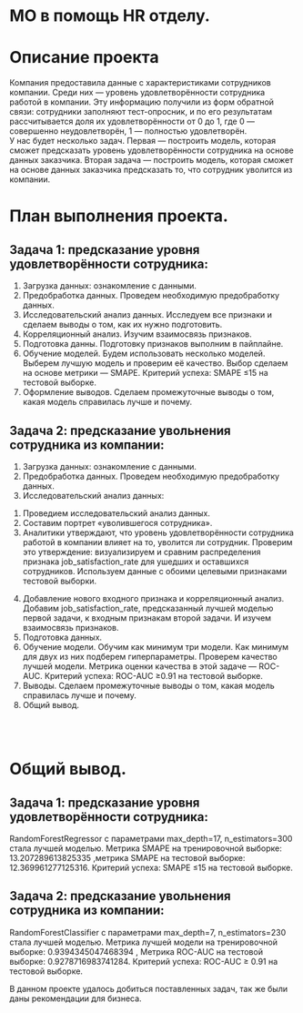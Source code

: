 # МО в помощь HR отделу.
# Описание проекта

Компания предоставила данные с характеристиками сотрудников компании. Среди них — уровень удовлетворённости сотрудника работой в компании. Эту информацию получили из форм обратной связи: сотрудники заполняют тест-опросник, и по его результатам рассчитывается доля их удовлетворённости от 0 до 1, где 0 — совершенно неудовлетворён, 1 — полностью удовлетворён. <br>
У нас будет несколько задач. Первая — построить модель, которая сможет предсказать уровень удовлетворённости сотрудника на основе данных заказчика. Вторая задача — построить модель, которая сможет на основе данных заказчика предсказать то, что сотрудник уволится из компании.
# План выполнения проекта.
## Задача 1: предсказание уровня удовлетворённости сотрудника:
1. Загрузка данных: ознакомление с данными.
2. Предобработка данных. Проведем необходимую предобработку данных.
3. Исследовательский анализ данных. Исследуем все признаки и сделаем выводы о том, как их нужно подготовить.
4. Корреляционный анализ. Изучим взаимосвязь признаков.
5. Подготовка данны. Подготовку признаков выполним в пайплайне.
6. Обучение моделей. Будем использовать несколько моделей. Выберем лучшую модель и проверим её качество. Выбор сделаем на основе метрики — SMAPE. Критерий успеха: SMAPE ≤15 на тестовой выборке.
7. Оформление выводов. Сделаем промежуточные выводы о том, какая модель справилась лучше и почему.
## Задача 2: предсказание увольнения сотрудника из компании:
1. Загрузка данных: ознакомление с данными. <br>
2. Предобработка данных. Проведем необходимую предобработку данных.<br>
3. Исследовательский анализ данных:<br>
1) Проведием исследовательский анализ данных.<br>
2) Составим портрет «уволившегося сотрудника». <br>
3) Аналитики утверждают, что уровень удовлетворённости сотрудника работой в компании влияет на то, уволится ли сотрудник. Проверим это утверждение: визуализируем и сравним распределения признака job_satisfaction_rate для ушедших и оставшихся сотрудников. Используем данные с обоими целевыми признаками тестовой выборки.<br>
4. Добавление нового входного признака и корреляционный анализ. Добавим job_satisfaction_rate, предсказанный лучшей моделью первой задачи, к входным признакам второй задачи. И изучем взаимосвязь признаков.<br>
5. Подготовка данных. <br>
6. Обучение модели. Обучим как минимум три модели. Как минимум для двух из них подберем гиперпараметры. Проверем качество лучшей модели. Метрика оценки качества в этой задаче — ROC-AUC. Критерий успеха: ROC-AUC ≥0.91 на тестовой выборке.<br>
7. Выводы. Сделаем промежуточные выводы о том, какая модель справилась лучше и почему.<br>
8. Общий вывод.
<br>
<br>

# Общий вывод.
## Задача 1: предсказание уровня удовлетворённости сотрудника:
RandomForestRegressor с параметрами max_depth=17, n_estimators=300 стала лучшей моделью. Метрика SMAPE на тренировочной выборке: 13.207289613825335 ,метрика SMAPE на тестовой выборке: 12.369961277125316. Критерий успеха: SMAPE ≤15 на тестовой выборке.
## Задача 2: предсказание увольнения сотрудника из компании:
RandomForestClassifier с параметрами max_depth=7, n_estimators=230 стала лучшей моделью. Метрика лучшей модели на тренировочной выборке: 0.9394345047468394 , Метрика ROC-AUC на тестовой выборке: 0.9278716983741284. Критерий успеха: ROC-AUC ≥ 0.91 на тестовой выборке.

В данном проекте удалось добиться поставленных задач, так же были даны рекомендации для бизнеса.

